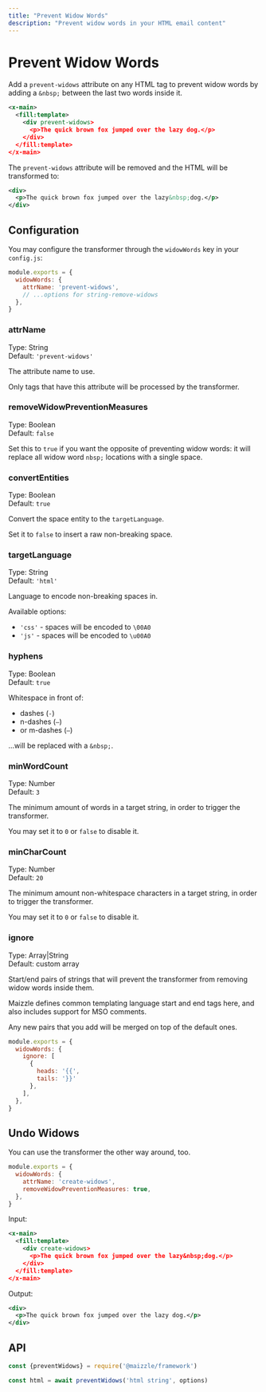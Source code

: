 ```yaml
---
title: "Prevent Widow Words"
description: "Prevent widow words in your HTML email content"
---
```


# Prevent Widow Words

Add a `prevent-widows` attribute on any HTML tag to prevent widow words by adding a `&nbsp;` between the last two words inside it.

<code-sample title="src/templates/example.html">

  ```xml
  <x-main>
    <fill:template>
      <div prevent-widows>
        <p>The quick brown fox jumped over the lazy dog.</p>
      </div>
    </fill:template>
  </x-main>
  ```

</code-sample>

The `prevent-widows` attribute will be removed and the HTML will be transformed to:

```xml
<div>
  <p>The quick brown fox jumped over the lazy&nbsp;dog.</p>
</div>
```

## Configuration

You may configure the transformer through the `widowWords` key in your `config.js`:

<code-sample title="config.js">

  ```js
  module.exports = {
    widowWords: {
      attrName: 'prevent-widows',
      // ...options for string-remove-widows
    },
  }
  ```

</code-sample>

### attrName

Type: String\
Default: `'prevent-widows'`

The attribute name to use.

Only tags that have this attribute will be processed by the transformer.

### removeWidowPreventionMeasures

Type: Boolean\
Default: `false`

Set this to `true` if you want the opposite of preventing widow words: it will replace all widow word `nbsp;` locations with a single space.

### convertEntities

Type: Boolean\
Default: `true`

Convert the space entity to the `targetLanguage`.

Set it to `false` to insert a raw non-breaking space.

### targetLanguage

Type: String\
Default: `'html'`

Language to encode non-breaking spaces in.

Available options:

- `'css'` - spaces will be encoded to `\00A0`
- `'js'` - spaces will be encoded to `\u00A0`

### hyphens

Type: Boolean\
Default: `true`

Whitespace in front of:

- dashes (`-`)
- n-dashes (`–`)
- or m-dashes (`—`)

...will be replaced with a `&nbsp;`.

### minWordCount

Type: Number\
Default: `3`

The minimum amount of words in a target string, in order to trigger the transformer.

You may set it to `0` or `false` to disable it.

### minCharCount

Type: Number\
Default: `20`

The minimum amount non-whitespace characters in a target string, in order to trigger the transformer.

You may set it to `0` or `false` to disable it.

### ignore

Type: Array|String\
Default: custom array

Start/end pairs of strings that will prevent the transformer from removing widow words inside them.

Maizzle defines common templating language start and end tags here, and also includes support for MSO comments.

Any new pairs that you add will be merged on top of the default ones.

<code-sample title="config.js">

  ```js
  module.exports = {
    widowWords: {
      ignore: [
        {
          heads: '{{',
          tails: '}}'
        },
      ],
    },
  }
  ```

</code-sample>

## Undo Widows

You can use the transformer the other way around, too.

<code-sample title="config.js">

  ```js
  module.exports = {
    widowWords: {
      attrName: 'create-widows',
      removeWidowPreventionMeasures: true,
    },
  }
  ```

</code-sample>

Input:

<code-sample title="src/templates/example.html">

  ```xml
  <x-main>
    <fill:template>
      <div create-widows>
        <p>The quick brown fox jumped over the lazy&nbsp;dog.</p>
      </div>
    </fill:template>
  </x-main>
  ```

</code-sample>

Output:

<code-sample title="src/templates/example.html">

  ```xml
  <div>
    <p>The quick brown fox jumped over the lazy dog.</p>
  </div>
  ```

</code-sample>

## API

<code-sample title="app.js">

  ```js
  const {preventWidows} = require('@maizzle/framework')

  const html = await preventWidows('html string', options)
  ```

</code-sample>
